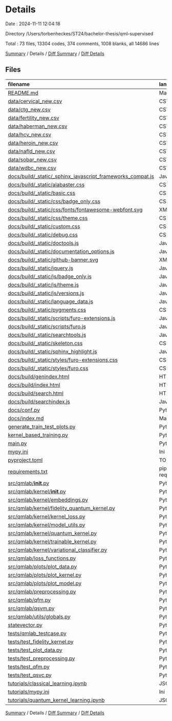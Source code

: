 # Details

Date : 2024-11-11 12:04:18

Directory /Users/torbenheckes/ST24/bachelor-thesis/qml-supervised

Total : 73 files,  13304 codes, 374 comments, 1008 blanks, all 14686 lines

[Summary](results.md) / Details / [Diff Summary](diff.md) / [Diff Details](diff-details.md)

## Files
| filename | language | code | comment | blank | total |
| :--- | :--- | ---: | ---: | ---: | ---: |
| [README.md](/README.md) | Markdown | 10 | 0 | 8 | 18 |
| [data/cervical_new.csv](/data/cervical_new.csv) | CSV | 762 | 0 | 1 | 763 |
| [data/ctg_new.csv](/data/ctg_new.csv) | CSV | 1,832 | 0 | 1 | 1,833 |
| [data/fertility_new.csv](/data/fertility_new.csv) | CSV | 101 | 0 | 1 | 102 |
| [data/haberman_new.csv](/data/haberman_new.csv) | CSV | 307 | 0 | 1 | 308 |
| [data/hcv_new.csv](/data/hcv_new.csv) | CSV | 547 | 0 | 1 | 548 |
| [data/heroin_new.csv](/data/heroin_new.csv) | CSV | 943 | 0 | 1 | 944 |
| [data/nafld_new.csv](/data/nafld_new.csv) | CSV | 75 | 0 | 1 | 76 |
| [data/sobar_new.csv](/data/sobar_new.csv) | CSV | 73 | 0 | 1 | 74 |
| [data/wdbc_new.csv](/data/wdbc_new.csv) | CSV | 570 | 0 | 1 | 571 |
| [docs/build/_static/_sphinx_javascript_frameworks_compat.js](/docs/build/_static/_sphinx_javascript_frameworks_compat.js) | JavaScript | 90 | 26 | 8 | 124 |
| [docs/build/_static/alabaster.css](/docs/build/_static/alabaster.css) | CSS | 516 | 16 | 131 | 663 |
| [docs/build/_static/basic.css](/docs/build/_static/basic.css) | CSS | 699 | 25 | 190 | 914 |
| [docs/build/_static/css/badge_only.css](/docs/build/_static/css/badge_only.css) | CSS | 1 | 0 | 0 | 1 |
| [docs/build/_static/css/fonts/fontawesome-webfont.svg](/docs/build/_static/css/fonts/fontawesome-webfont.svg) | XML | 2,671 | 0 | 1 | 2,672 |
| [docs/build/_static/css/theme.css](/docs/build/_static/css/theme.css) | CSS | 2 | 2 | 0 | 4 |
| [docs/build/_static/custom.css](/docs/build/_static/custom.css) | CSS | 0 | 1 | 1 | 2 |
| [docs/build/_static/debug.css](/docs/build/_static/debug.css) | CSS | 65 | 4 | 1 | 70 |
| [docs/build/_static/doctools.js](/docs/build/_static/doctools.js) | JavaScript | 109 | 22 | 19 | 150 |
| [docs/build/_static/documentation_options.js](/docs/build/_static/documentation_options.js) | JavaScript | 13 | 0 | 0 | 13 |
| [docs/build/_static/github-banner.svg](/docs/build/_static/github-banner.svg) | XML | 5 | 0 | 1 | 6 |
| [docs/build/_static/jquery.js](/docs/build/_static/jquery.js) | JavaScript | 1 | 1 | 1 | 3 |
| [docs/build/_static/js/badge_only.js](/docs/build/_static/js/badge_only.js) | JavaScript | 1 | 0 | 0 | 1 |
| [docs/build/_static/js/theme.js](/docs/build/_static/js/theme.js) | JavaScript | 1 | 0 | 0 | 1 |
| [docs/build/_static/js/versions.js](/docs/build/_static/js/versions.js) | JavaScript | 202 | 4 | 18 | 224 |
| [docs/build/_static/language_data.js](/docs/build/_static/language_data.js) | JavaScript | 154 | 16 | 23 | 193 |
| [docs/build/_static/pygments.css](/docs/build/_static/pygments.css) | CSS | 75 | 0 | 0 | 75 |
| [docs/build/_static/scripts/furo-extensions.js](/docs/build/_static/scripts/furo-extensions.js) | JavaScript | 0 | 0 | 1 | 1 |
| [docs/build/_static/scripts/furo.js](/docs/build/_static/scripts/furo.js) | JavaScript | 1 | 2 | 0 | 3 |
| [docs/build/_static/searchtools.js](/docs/build/_static/searchtools.js) | JavaScript | 441 | 114 | 78 | 633 |
| [docs/build/_static/skeleton.css](/docs/build/_static/skeleton.css) | CSS | 252 | 15 | 30 | 297 |
| [docs/build/_static/sphinx_highlight.js](/docs/build/_static/sphinx_highlight.js) | JavaScript | 113 | 26 | 16 | 155 |
| [docs/build/_static/styles/furo-extensions.css](/docs/build/_static/styles/furo-extensions.css) | CSS | 1 | 1 | 0 | 2 |
| [docs/build/_static/styles/furo.css](/docs/build/_static/styles/furo.css) | CSS | 1 | 1 | 0 | 2 |
| [docs/build/genindex.html](/docs/build/genindex.html) | HTML | 79 | 1 | 22 | 102 |
| [docs/build/index.html](/docs/build/index.html) | HTML | 98 | 1 | 20 | 119 |
| [docs/build/search.html](/docs/build/search.html) | HTML | 91 | 1 | 25 | 117 |
| [docs/build/searchindex.js](/docs/build/searchindex.js) | JavaScript | 1 | 0 | 0 | 1 |
| [docs/conf.py](/docs/conf.py) | Python | 43 | 3 | 9 | 55 |
| [docs/index.md](/docs/index.md) | Markdown | 5 | 0 | 4 | 9 |
| [generate_train_test_plots.py](/generate_train_test_plots.py) | Python | 24 | 2 | 3 | 29 |
| [kernel_based_training.py](/kernel_based_training.py) | Python | 18 | 0 | 7 | 25 |
| [main.py](/main.py) | Python | 11 | 24 | 10 | 45 |
| [mypy.ini](/mypy.ini) | Ini | 2 | 0 | 0 | 2 |
| [pyproject.toml](/pyproject.toml) | TOML | 37 | 0 | 3 | 40 |
| [requirements.txt](/requirements.txt) | pip requirements | 123 | 0 | 1 | 124 |
| [src/qmlab/__init__.py](/src/qmlab/__init__.py) | Python | 0 | 1 | 1 | 2 |
| [src/qmlab/kernel/__init__.py](/src/qmlab/kernel/__init__.py) | Python | 2 | 0 | 2 | 4 |
| [src/qmlab/kernel/embeddings.py](/src/qmlab/kernel/embeddings.py) | Python | 7 | 0 | 4 | 11 |
| [src/qmlab/kernel/fidelity_quantum_kernel.py](/src/qmlab/kernel/fidelity_quantum_kernel.py) | Python | 187 | 11 | 31 | 229 |
| [src/qmlab/kernel/kernel_loss.py](/src/qmlab/kernel/kernel_loss.py) | Python | 35 | 0 | 6 | 41 |
| [src/qmlab/kernel/model_utils.py](/src/qmlab/kernel/model_utils.py) | Python | 272 | 12 | 68 | 352 |
| [src/qmlab/kernel/quantum_kernel.py](/src/qmlab/kernel/quantum_kernel.py) | Python | 61 | 0 | 15 | 76 |
| [src/qmlab/kernel/trainable_kernel.py](/src/qmlab/kernel/trainable_kernel.py) | Python | 96 | 0 | 13 | 109 |
| [src/qmlab/kernel/variational_classifier.py](/src/qmlab/kernel/variational_classifier.py) | Python | 184 | 9 | 32 | 225 |
| [src/qmlab/loss_functions.py](/src/qmlab/loss_functions.py) | Python | 64 | 9 | 19 | 92 |
| [src/qmlab/plots/plot_data.py](/src/qmlab/plots/plot_data.py) | Python | 180 | 2 | 25 | 207 |
| [src/qmlab/plots/plot_kernel.py](/src/qmlab/plots/plot_kernel.py) | Python | 14 | 2 | 5 | 21 |
| [src/qmlab/plots/plot_model.py](/src/qmlab/plots/plot_model.py) | Python | 68 | 3 | 11 | 82 |
| [src/qmlab/preprocessing.py](/src/qmlab/preprocessing.py) | Python | 129 | 4 | 26 | 159 |
| [src/qmlab/qfm.py](/src/qmlab/qfm.py) | Python | 130 | 1 | 27 | 158 |
| [src/qmlab/qsvm.py](/src/qmlab/qsvm.py) | Python | 71 | 2 | 12 | 85 |
| [src/qmlab/utils/globals.py](/src/qmlab/utils/globals.py) | Python | 7 | 0 | 3 | 10 |
| [statevector.py](/statevector.py) | Python | 12 | 4 | 8 | 24 |
| [tests/qmlab_testcase.py](/tests/qmlab_testcase.py) | Python | 11 | 0 | 6 | 17 |
| [tests/test_fidelity_kernel.py](/tests/test_fidelity_kernel.py) | Python | 37 | 1 | 7 | 45 |
| [tests/test_plot_data.py](/tests/test_plot_data.py) | Python | 16 | 0 | 7 | 23 |
| [tests/test_preprocessing.py](/tests/test_preprocessing.py) | Python | 77 | 4 | 20 | 101 |
| [tests/test_qfm.py](/tests/test_qfm.py) | Python | 37 | 0 | 5 | 42 |
| [tests/test_qsvc.py](/tests/test_qsvc.py) | Python | 91 | 1 | 13 | 105 |
| [tutorials/classical_learning.ipynb](/tutorials/classical_learning.ipynb) | JSON | 193 | 0 | 1 | 194 |
| [tutorials/mypy.ini](/tutorials/mypy.ini) | Ini | 2 | 0 | 0 | 2 |
| [tutorials/quantum_kernel_learning.ipynb](/tutorials/quantum_kernel_learning.ipynb) | JSON | 155 | 0 | 1 | 156 |

[Summary](results.md) / Details / [Diff Summary](diff.md) / [Diff Details](diff-details.md)